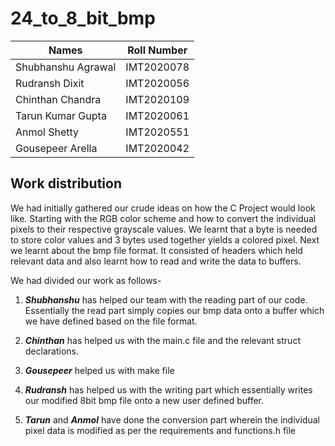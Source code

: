 # 24_to_8_bit_bmp

| Names              | Roll Number |
| ------------------ | ----------- |
| Shubhanshu Agrawal | IMT2020078  |
| Rudransh Dixit     | IMT2020056  |
| Chinthan Chandra   | IMT2020109  |
| Tarun Kumar Gupta  | IMT2020061  |
| Anmol Shetty       | IMT2020551  |
| Gousepeer Arella   | IMT2020042  |

<h2>
Work distribution
</h2>
<p>
We had initially gathered our crude ideas on how the C Project would look like. Starting with the RGB color scheme and how to convert the individual pixels to their respective grayscale values. We learnt that a byte is needed to store color values and 3 bytes used together yields a colored pixel. Next we learnt about the bmp file format. It consisted of headers which held relevant data and also learnt how to read and write the data to buffers.
</p>

<p>
We had divided our work as follows-

1. **_Shubhanshu_** has helped our team with the reading part of our code. Essentially the read part simply copies our bmp data onto a buffer which we have defined based on the file format.

2. **_Chinthan_** has helped us with the main.c file and the relevant struct declarations.

3. **_Gousepeer_** helped us with make file

4. **_Rudransh_** has helped us with the writing part which essentially writes our modified 8bit bmp file onto a new user defined buffer.

5) __*Tarun*__ and __*Anmol*__ have done the conversion part wherein the individual pixel data is modified as per the requirements and functions.h file
</p>
